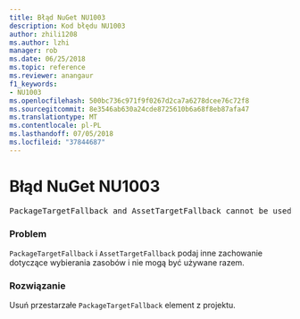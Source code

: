 ```yaml
---
title: Błąd NuGet NU1003
description: Kod błędu NU1003
author: zhili1208
ms.author: lzhi
manager: rob
ms.date: 06/25/2018
ms.topic: reference
ms.reviewer: anangaur
f1_keywords:
- NU1003
ms.openlocfilehash: 500bc736c971f9f0267d2ca7a6278dcee76c72f8
ms.sourcegitcommit: 8e3546ab630a24cde8725610b6a68f8eb87afa47
ms.translationtype: MT
ms.contentlocale: pl-PL
ms.lasthandoff: 07/05/2018
ms.locfileid: "37844687"
---
```

# <a name="nuget-error-nu1003"></a>Błąd NuGet NU1003

<pre>PackageTargetFallback and AssetTargetFallback cannot be used together. Remove PackageTargetFallback(deprecated) references from the project environment.</pre>

### <a name="issue"></a>Problem
`PackageTargetFallback` i `AssetTargetFallback` podaj inne zachowanie dotyczące wybierania zasobów i nie mogą być używane razem.

### <a name="solution"></a>Rozwiązanie
Usuń przestarzałe `PackageTargetFallback` element z projektu.